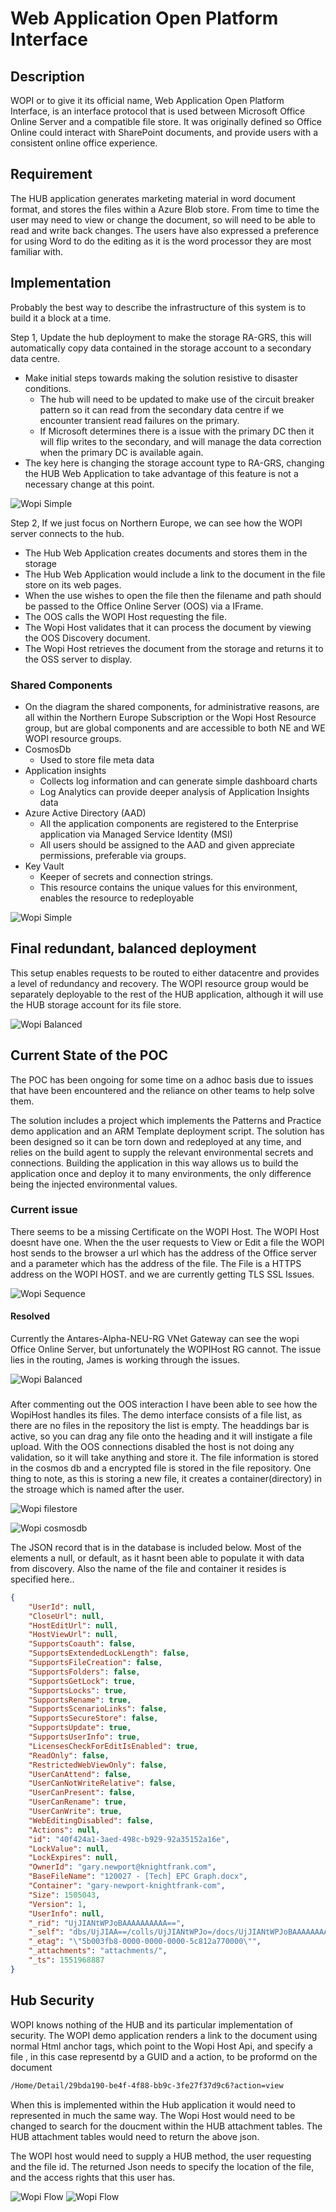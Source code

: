 # Web Application Open Platform Interface

## Description

WOPI or to give it its official name, Web Application Open Platform Interface, is an interface protocol that is used between Microsoft Office Online Server and a compatible file store. It was originally defined so Office Online could interact with SharePoint documents, and provide users with a consistent online office experience.

## Requirement

The HUB application generates marketing material in word document format, and stores the files within a Azure Blob store. From time to time the user may need to view or change the document, so will need to be able to read and write back changes. The users have also expressed a preference for using Word to do the editing as it is the word processor they are most familiar with.

## Implementation

Probably the best way to describe the infrastructure of this system is to build it a block at a time.

Step 1,
    Update the hub deployment to make the storage RA-GRS, this will automatically copy data contained in the storage account to a secondary data centre. 
* Make initial steps towards making the solution resistive to disaster conditions.
  * The hub will need to be updated to make use of the circuit breaker pattern so it can read from the secondary data centre if we encounter transient read failures on the primary.
  * If Microsoft determines there is a issue with the primary DC then it will flip writes to the secondary, and will manage the data correction when the primary DC is available again.
* The key here is changing the storage account type to RA-GRS, changing the HUB Web Application to take advantage of this feature is not a necessary change at this point.
 

![Wopi Simple](http://www.plantuml.com/plantuml/proxy?cache=no&src=https://raw.github.com/Kf-GaryNewport/Wopi/master/puml/WopiHubStorageRAGRS.puml)

Step 2,
    If we just focus on Northern Europe, we can see how the WOPI server connects to the hub. 
    
* The Hub Web Application creates documents and stores them in the storage
* The Hub Web Application would include a link to the document in the file store on its web pages. 
* When the use wishes to open the file then the filename and path should be passed to the Office Online Server (OOS) via a IFrame. 
* The OOS calls the WOPI Host requesting the file.
* The Wopi Host validates that it can process the document by viewing the OOS Discovery document.
* The Wopi Host retrieves the document from the storage and returns it to the OSS server to display.

### Shared Components
* On the diagram the shared components, for administrative reasons, are all within the Northern Europe Subscription or the Wopi Host Resource group, but are global components and are accessible to both NE and WE WOPI resource groups.
* CosmosDb
  * Used to store file meta data
* Application insights 
  * Collects log information and can generate simple dashboard charts
  * Log Analytics can provide deeper analysis of Application Insights data
* Azure Active Directory (AAD)
  * All the application components are registered to the Enterprise application via Managed Service Identity (MSI)
  * All users should be assigned to the AAD and given appreciate permissions, preferable via groups.
* Key Vault
  * Keeper of secrets and connection strings.
  * This resource contains the unique values for this environment, enables the resource to redeployable

![Wopi Simple](http://www.plantuml.com/plantuml/proxy?cache=no&src=https://raw.github.com/Kf-GaryNewport/Wopi/master/puml/WopiSimple.puml)

## Final redundant, balanced deployment

This setup enables requests to be routed to either datacentre and provides a level of redundancy and recovery.
The WOPI resource group would be separately deployable to the rest of the HUB application, although it will use the HUB storage account for its file store.

![Wopi Balanced](http://www.plantuml.com/plantuml/proxy?cache=no&src=https://raw.github.com/Kf-GaryNewport/Wopi/master/puml/WopiBalanced2.puml)


## Current State of the POC

The POC has been ongoing for some time on a adhoc basis due to issues that have been encountered and the reliance on other teams to help solve them.

The solution includes a project which implements the Patterns and Practice demo application and an ARM Template deployment script.
The solution has been designed so it can be torn down and redeployed at any time, and relies on the build agent to supply the relevant environmental secrets and connections. Building the application in this way allows us to build the application once and deploy it to many environments, the only difference being the injected environmental values.

### Current issue
There seems to be a missing Certificate on the WOPI Host. The WOPI Host doesnt have one.
When the the user requests to View or Edit a file the WOPI host sends to the browser a url which has the address of the Office server and a parameter which has the address of the file.
The File is a HTTPS address on the WOPI HOST. and we are currently getting TLS SSL Issues. 

![Wopi Sequence](http://www.plantuml.com/plantuml/proxy?cache=no&src=https://raw.github.com/Kf-GaryNewport/Wopi/master/puml/WopiDemoSequence.puml)


#### Resolved
Currently the Antares-Alpha-NEU-RG VNet Gateway can see the wopi Office Online Server, but unfortunately the WOPIHost RG cannot.
The issue lies in the routing, James is working through the issues.

![Wopi Balanced](http://www.plantuml.com/plantuml/proxy?cache=no&src=https://raw.github.com/Kf-GaryNewport/Wopi/master/puml/WopiCurrentState.puml)

### 
After commenting out the OOS interaction I have been able to see how the WopiHost handles its files. 
The demo interface consists of a file list, as there are no files in the repository the list is empty.
The headdings bar is active, so you can drag any file onto the heading and it will instigate a file upload.
With the OOS connections disabled the host is not doing any validation, so it will take anything and store it.
The file information is stored in the cosmos db and a encrypted file is stored in the file repository.
One thing to note, as this is storing a new file, it creates a container(directory) in the stroage which is named after the user.

![Wopi filestore](/puml/filestore.PNG)

![Wopi cosmosdb](/puml/cosmosdb.PNG)

The JSON record that is in the database is included below.
Most of the elements a null, or default, as it hasnt been able to populate it with data from discovery.
Also the name of the file and container it resides is specified here..

```JSON
{
    "UserId": null,
    "CloseUrl": null,
    "HostEditUrl": null,
    "HostViewUrl": null,
    "SupportsCoauth": false,
    "SupportsExtendedLockLength": false,
    "SupportsFileCreation": false,
    "SupportsFolders": false,
    "SupportsGetLock": true,
    "SupportsLocks": true,
    "SupportsRename": true,
    "SupportsScenarioLinks": false,
    "SupportsSecureStore": false,
    "SupportsUpdate": true,
    "SupportsUserInfo": true,
    "LicensesCheckForEditIsEnabled": true,
    "ReadOnly": false,
    "RestrictedWebViewOnly": false,
    "UserCanAttend": false,
    "UserCanNotWriteRelative": false,
    "UserCanPresent": false,
    "UserCanRename": true,
    "UserCanWrite": true,
    "WebEditingDisabled": false,
    "Actions": null,
    "id": "40f424a1-3aed-498c-b929-92a35152a16e",
    "LockValue": null,
    "LockExpires": null,
    "OwnerId": "gary.newport@knightfrank.com",
    "BaseFileName": "120027 - [Tech] EPC Graph.docx",
    "Container": "gary-newport-knightfrank-com",
    "Size": 1505043,
    "Version": 1,
    "UserInfo": null,
    "_rid": "UjJIANtWPJoBAAAAAAAAAA==",
    "_self": "dbs/UjJIAA==/colls/UjJIANtWPJo=/docs/UjJIANtWPJoBAAAAAAAAAA==/",
    "_etag": "\"5b003fb8-0000-0000-0000-5c812a770000\"",
    "_attachments": "attachments/",
    "_ts": 1551968887
}
```

## Hub Security

WOPI knows nothing of the HUB and its particular implementation of security.
The WOPI demo application renders a link to the document using normal Html anchor tags, which point to the Wopi Host Api, and specify a file , in this case representd by a GUID and a action, to be proformd on the document 

``` html
/Home/Detail/29bda190-be4f-4f88-bb9c-3fe27f37d9c6?action=view
```

When this is implemented within the Hub application it would need to represented in much the same way. The Wopi Host would need to be changed to search for the doucment within the HUB attachment tables. The HUB attachment tables would need to return the above json.

The WOPI host would need to supply a HUB method, the user requesting and the file id. The returned Json needs to specify the location of the file, and the access rights that this user has. 

![Wopi Flow](http://www.plantuml.com/plantuml/proxy?cache=no&src=https://raw.github.com/Kf-GaryNewport/Wopi/master/puml/WopiFlow.puml)
![Wopi Flow](http://www.plantuml.com/plantuml/proxy?cache=no&src=https://raw.github.com/Kf-GaryNewport/Wopi/master/puml/WopiFlowSq.puml)